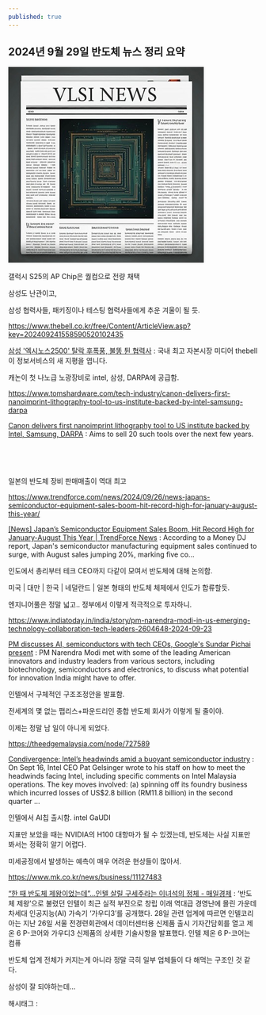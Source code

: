 ```yaml
---
published: true
---
```

## 2024년 9월 29일 반도체 뉴스 정리 요약

![0](/assets/img/223600385426/0.png)

갤럭시 S25의 AP Chip은 퀄컴으로 전량 채택

삼성도 난관이고,

삼성 협력사들, 패키징이나 테스팅 협력사들에게 추운 겨울이 될 듯.

https://www.thebell.co.kr/free/Content/ArticleView.asp?key=202409241558590520102435

[삼성 '엑시노스2500' 탈락 후폭풍, 불똥 튄 협력사](https://www.thebell.co.kr/free/Content/ArticleView.asp?key=202409241558590520102435) : 국내 최고 자본시장 미디어 thebell이 정보서비스의 새 지평을 엽니다.

캐논이 첫 나노급 노광장비로 intel, 삼성, DARPA에 공급함.

https://www.tomshardware.com/tech-industry/canon-delivers-first-nanoimprint-lithography-tool-to-us-institute-backed-by-intel-samsung-darpa

[Canon delivers first nanoimprint lithography tool to US institute backed by Intel, Samsung, DARPA](https://www.tomshardware.com/tech-industry/canon-delivers-first-nanoimprint-lithography-tool-to-us-institute-backed-by-intel-samsung-darpa) : Aims to sell 20 such tools over the next few years.

​

​

일본의 반도체 장비 판매매출이 역대 최고

https://www.trendforce.com/news/2024/09/26/news-japans-semiconductor-equipment-sales-boom-hit-record-high-for-january-august-this-year/

[[News] Japan’s Semiconductor Equipment Sales Boom, Hit Record High for January-August This Year | TrendForce News](https://www.trendforce.com/news/2024/09/26/news-japans-semiconductor-equipment-sales-boom-hit-record-high-for-january-august-this-year/) : According to a Money DJ report, Japan's semiconductor manufacturing equipment sales continued to surge, with August sales jumping 20%, marking five co...

인도에서 총리부터 테크 CEO까지 다같이 모여서 반도체에 대해 논의함.

미국 | 대만 | 한국 | 네덜란드 | 일본 형태의 반도체 체제에서 인도가 합류할듯.

엔지니어풀은 정말 넓고.. 정부에서 이렇게 적극적으로 투자하니.

https://www.indiatoday.in/india/story/pm-narendra-modi-in-us-emerging-technology-collaboration-tech-leaders-2604648-2024-09-23

[PM discusses AI, semiconductors with tech CEOs, Google's Sundar Pichai present](https://www.indiatoday.in/india/story/pm-narendra-modi-in-us-emerging-technology-collaboration-tech-leaders-2604648-2024-09-23) : PM Narendra Modi met with some of the leading American innovators and industry leaders from various sectors, including biotechnology, semiconductors and electronics, to discuss what potential for innovation India might have to offer.

인텔에서 구체적인 구조조정안을 발표함.

전세계의 몇 없는 팹리스+파운드리인 종합 반도체 회사가 이렇게 될 줄이야.

이제는 정말 남 일이 아니게 되었다.

https://theedgemalaysia.com/node/727589

[Condivergence: Intel’s headwinds amid a buoyant semiconductor industry](https://theedgemalaysia.com/node/727589) : On Sept 16, Intel CEO Pat Gelsinger wrote to his staff on how to meet the headwinds facing Intel, including specific comments on Intel Malaysia operations. The key moves involved: (a) spinning off its foundry business which incurred losses of US$2.8 billion (RM11.8 billion) in the second quarter ...

인텔에서 AI칩 출시함. intel GaUDI

지표만 보았을 때는 NVIDIA의 H100 대항마가 될 수 있겠는데, 반도체는 사실 지표만 봐서는 정확히 알기 어렵다.

미세공정에서 발생하는 예측이 매우 어려운 현상들이 많아서.

https://www.mk.co.kr/news/business/11127483

[“한 때 반도체 제왕이었는데”…인텔 살릴 구세주라는 이녀석의 정체 - 매일경제](https://www.mk.co.kr/news/business/11127483) : ‘반도체 제왕’으로 불렸던 인텔이 최근 실적 부진으로 창립 이래 역대급 경영난에 몰린 가운데 차세대 인공지능(AI) 가속기 ‘가우디3’를 공개했다. 28일 관련 업계에 따르면 인텔코리아는 지난 26일 서울 전경련회관에서 데이터센터용 신제품 출시 기자간담회를 열고 제온 6 P-코어와 가우디3 신제품의 상세한 기술사항을 발표했다. 인텔 제온 6 P-코어는 컴퓨

반도체 업계 전체가 커지는게 아니라 정말 극히 일부 업체들이 다 해먹는 구조인 것 같다.

삼성이 잘 되야하는데…

 해시태그 : 
